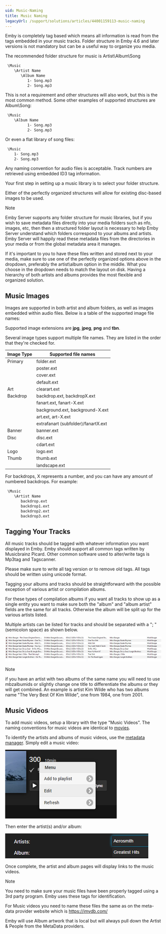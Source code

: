```yaml
---
uid: Music-Naming
title: Music Naming
legacyUrl: /support/solutions/articles/44001159113-music-naming
---
```


Emby is completely tag based which means all information is read from the tags embedded in your music tracks. Folder structure in Emby 4.6 and later versions is not mandatory but can be a useful way to organize you media.


The recommended folder structure for music is Artist\Album\Song

```
 \Music
    \Artist Name
       \Album Name
          1- Song.mp3
          2- Song.mp3
```

This is not a requirement and other structures will also work, but this is the most common method. Some other examples of supported structures are Album\Song:

```
 \Music
    \Album Name
          1- Song.mp3
          2- Song.mp3
```

Or even a flat library of song files:

```
 \Music
    1- Song.mp3
    2- Song.mp3
```

Any naming convention for audio files is acceptable. Track numbers are retrieved using embedded ID3 tag information. 

Your first step in setting up a music library is to select your folder structure.

Either of the perfectly organized structures will allow for existing disc-based images to be used.


> [!Note]
> Emby Server supports any folder structure for music libraries, but if you wish to save metadata files directly into your media folders such as nfo, images, etc, then then a structured folder layout is necessary to help Emby Server understand which folders correspond to your albums and artists.   Emby Server will happily read these metadata files from the directories in your media or from the global metadata area it manages.



If it's important to you to have these files written and stored next to your media, make sure to use one of the perfectly organized options above in the dropdown, preferably the artist\album option in the middle. What you choose in the dropdown needs to match the layout on disk. Having a hierarchy of both artists and albums provides the most flexible and organized solution.  



## Music Images

Images are supported in both artist and album folders, as well as images embedded within audio files. Below is a table of the supported image file names:

Supported image extensions are **jpg**, **jpeg**, **png** and **tbn**.

Several image types support multiple file names. They are listed in the order that they're checked for.

| Image Type | Supported file names                |
|------------|-------------------------------------|
| Primary    | folder.ext                          |
|            | poster.ext                          |
|            | cover.ext                           |
|            | default.ext                         |
| Art        | clearart.ext                        |
| Backdrop   | backdrop.ext, backdropX.ext         |
|            | fanart.ext, fanart-X.ext            |
|            | background.ext, background-X.ext    |
|            | art.ext, art-X.ext                  |
|            | extrafanart (subfolder)/fanartX.ext |
| Banner     | banner.ext                          |
| Disc       | disc.ext                            |
|            | cdart.ext                           |
| Logo       | logo.ext                            |
| Thumb      | thumb.ext                           |
|            | landscape.ext                       |

For backdrops, X represents a number, and you can have any amount of numbered backdrops. For example:

```
 \Music
    \Artist Name
       backdrop.ext
       backdrop1.ext
       backdrop2.ext
       backdrop3.ext

```

## Tagging Your Tracks
All music tracks should be tagged with whatever information you want displayed in Emby.  Emby should support all common tags written by Musicbrainz Picard. Other common software used to alter/write tags is Mp3tag and Tagscanner.



Please make sure to write all tag version or to remove old tags. All tags should be written using unicode format. 

Tagging your albums and tracks should be straightforward with the possible exception of various artist or compilation albums.



For these types of compilation albums if you want all tracks to show up as a single entity you want to make sure both the "album" and "album artist" fields are the same for all tracks. Otherwise the album will be split up for the various artists listed.



Multiple artists can be listed for tracks and should be separated with a "; " (semicolon space) as shown below.

![Music Naming Multiple Artists](images/music-naming-multiple-artists.png)

> [!NOTE]
> if you have an artist with two albums of the same name you will need to use mbzalbumids or slightly change one title to differentiate the albums or they will get combined. An example is artist Kim Wilde who has two albums name "The Very Best Of Kim Wilde", one from 1984, one from 2001.



## Music Videos

To add music videos, setup a library with the type "Music Videos". The naming conventions for music videos are identical to [movies](Movie-Naming.md).

To identify the artists and albums of music videos, use the [metadata manager](Metadata-manager.md). Simply edit a music video:

![](images/server/musicvideos1.png)

Then enter the artist(s) and/or album:

![](images/server/musicvideos2.png)

Once complete, the artist and album pages will display links to the music videos.

> [!NOTE]
> You need to make sure your music files have been properly tagged using a 3rd party program. Emby uses these tags for identification.

For Music videos you need to name these files the same as on the meta-data provider website which is https://imvdb.com/  

Emby will use Album artwork that is local but will always pull down the Artist & People from the MetaData providers.